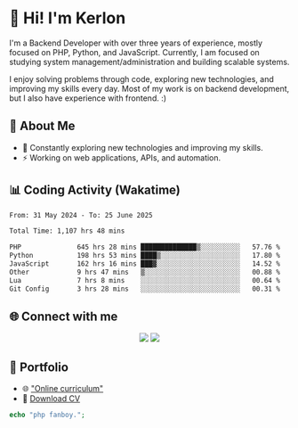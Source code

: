 # 👋 Hi! I'm Kerlon

I'm a Backend Developer with over three years of experience, mostly focused on PHP, Python, and JavaScript. Currently, I am focused on studying system management/administration and building scalable systems.

I enjoy solving problems through code, exploring new technologies, and improving my skills every day. Most of my work is on backend development, but I also have experience with frontend. :)

## 🚀 About Me

* 🌱 Constantly exploring new technologies and improving my skills.
* ⚡ Working on web applications, APIs, and automation.

## 📊 Coding Activity (Wakatime)

<!--START_SECTION:waka-->

```txt
From: 31 May 2024 - To: 25 June 2025

Total Time: 1,107 hrs 48 mins

PHP              645 hrs 28 mins ██████████████▒░░░░░░░░░░   57.76 %
Python           198 hrs 53 mins ████▒░░░░░░░░░░░░░░░░░░░░   17.80 %
JavaScript       162 hrs 16 mins ███▓░░░░░░░░░░░░░░░░░░░░░   14.52 %
Other            9 hrs 47 mins   ▒░░░░░░░░░░░░░░░░░░░░░░░░   00.88 %
Lua              7 hrs 8 mins    ░░░░░░░░░░░░░░░░░░░░░░░░░   00.64 %
Git Config       3 hrs 28 mins   ░░░░░░░░░░░░░░░░░░░░░░░░░   00.31 %
```

<!--END_SECTION:waka-->

## 🌐 Connect with me

<p align="center">
    <a href="https://www.linkedin.com/in/kerlon-fernandes"><img src="https://skillicons.dev/icons?i=linkedin" /></a>
    <a href="https://github.com/kerlonfernandes"><img src="https://skillicons.dev/icons?i=github" /></a>
</p>

## 📌 Portfolio

* 🌐 ["Online curriculum"](https://kerlon.com.br/)
* 📄 [Download CV](https://kerlon.com.br/assets/resumes/resume_en-us.pdf)

```php
echo "php fanboy.";
```
